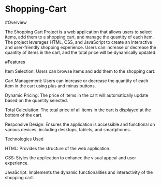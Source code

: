 # Shopping-Cart

#Overview

The Shopping Cart Project is a web application that allows users to select items, add them to a shopping cart, and manage the quantity of each item. The project leverages HTML, CSS, and JavaScript to create an interactive and user-friendly shopping experience. Users can increase or decrease the quantity of items in the cart, and the total price will be dynamically updated.

#Features

Item Selection: Users can browse items and add them to the shopping cart.

Cart Management: Users can increase or decrease the quantity of each item in the cart using plus and minus buttons.

Dynamic Pricing: The price of items in the cart will automatically update based on the quantity selected.

Total Calculation: The total price of all items in the cart is displayed at the bottom of the cart.

Responsive Design: Ensures the application is accessible and functional on various devices, including desktops, tablets, and smartphones.

Technologies Used

HTML: Provides the structure of the web application.

CSS: Styles the application to enhance the visual appeal and user experience.

JavaScript: Implements the dynamic functionalities and interactivity of the shopping cart.
